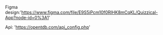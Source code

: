 Figma design:'https://www.figma.com/file/E9S5iPcm10f0RIHK8mCqKL/Quizzical-App?node-id=0%3A1'

Api: 'https://opentdb.com/api_config.php'